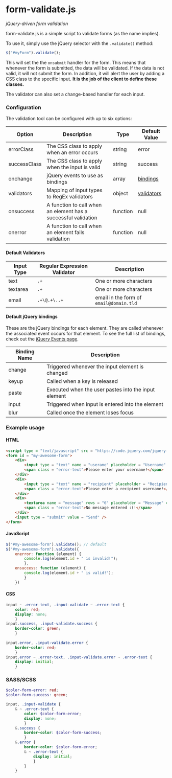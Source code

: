 form-validate.js
================

*jQuery-driven form validation*

form-validate.js is a simple script to validate forms (as the name implies).

To use it, simply use the jQuery selector with the `.validate()` method:

```js
$("#myForm").validate();
```
  
This will set the the `onsubmit` handler for the form.
This means that whenever the form is submitted, the data will be validated.
If the data is not valid, it will not submit the form.
In addition, it will alert the user by adding a CSS class to the specific input.
**It is the job of the client to define these classes.**

The validator can also set a change-based handler for each input. 

### Configuration

The validation tool can be configured with up to six options:

Option | Description | Type | Default Value
-------|------------|-------|--------------
errorClass | The CSS class to apply when an error occurs | string | error
successClass | The CSS class to apply when the input is valid | string | success
onchange | jQuery events to use as bindings | array | [bindings](#default-jquery-bindings)
validators | Mapping of input types to RegEx validators | object | [validators](#default-validators)
onsuccess | A function to call when an element has a successful validation | function | null
onerror | A function to call when an element fails validation | function | null

#### Default Validators

Input Type | Regular Expression Validator | Description
-----------|------------------------------|------------
text | `.+` | One or more characters
textarea | `.+` | One or more characters
email | `.+\@.+\..+` | email in the form of `email@domain.tld`

#### Default jQuery bindings

These are the jQuery bindings for each element.
They are called whenever the associated event occurs for that element.
To see the full list of bindings, check out the [jQuery Events page](http://api.jquery.com/category/events/).

Binding Name | Description
-------------|------------------
change | Triggered whenever the input element is changed
keyup | Called when a key is released
paste | Executed when the user pastes into the input element
input | Triggered when input is entered into the element
blur | Called once the element loses focus

### Example usage
#### HTML
```html
<script type = "text/javascript" src = "https://code.jquery.com/jquery-2.1.3.min.js"></script>
<form id = "my-awesome-form">
	<div>
		<input type = "text" name = "userame" placeholder = "Username" />
		<span class = "error-text">Please enter your username!</span>
	</div>
	<div>
		<input type = "text" name = "recipient" placeholder = "Recipient" />
		<span class = "error-text">Please enter a recipient username!</span>
	</div>
	<div>
		<textarea name = "message" rows = "6" placeholder = "Message" class = "input-validate"></textarea>
		<span class = "error-text">No message entered :(!</span>
	</div>
	<input type = "submit" value = "Send" />
</form>
```

#### JavaScript
```js
$("#my-awesome-form").validate(); // default
$("#my-awesome-form").validate({
	onerror: function (element) {
		console.log(element.id + " is invalid!");
		},
	onsuccess: function (element) {
		console.log(element.id + " is valid!");
		}
	})
```

#### CSS
```css
input ~ .error-text, .input-validate ~ .error-text {
	color: red;
	display: none;
	}
input.success, .input-validate.success {
	border-color: green;
	}
	
input.error, .input-validate.error {
	border-color: red;
	}
input.error ~ .error-text, .input-validate.error ~ .error-text {
	display: initial;
	}
```

### SASS/SCSS
```scss
$color-form-error: red;
$color-form-success: green;

input, .input-validate {
	& ~ .error-text {
		color: $color-form-error;
		display: none;
		}
	&.success {
		border-color: $color-form-success;
		}
	&.error {
		border-color: $color-form-error;
		& ~ .error-text {
			display: initial;
			}
		}
	}
```
